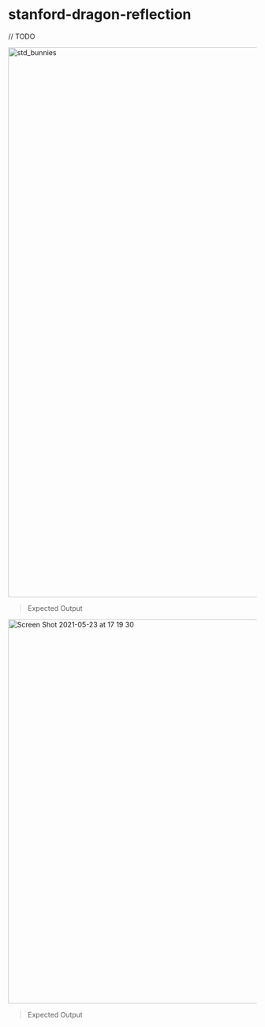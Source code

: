 # stanford-dragon-reflection
// TODO

<img width="1116" alt="std_bunnies" src="https://user-images.githubusercontent.com/83437383/149600775-a79c825b-def3-45b4-811b-92e13a6a0da9.png">

> Expected Output

<img width="780" alt="Screen Shot 2021-05-23 at 17 19 30" src="https://user-images.githubusercontent.com/83437383/119397832-ef8ad680-bc93-11eb-92ea-3da74f1be8f8.png">

> Expected Output
